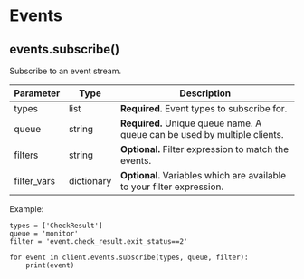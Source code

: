 # <a id="Events"></a> Events

## <a id="events-subscribe"></a> events.subscribe()

Subscribe to an event stream.

  Parameter     | Type      | Description
  --------------|-----------|--------------
  types         | list      | **Required.** Event types to subscribe for.
  queue         | string    | **Required.** Unique queue name. A queue can be used by multiple clients.
  filters       | string    | **Optional.** Filter expression to match the events.
  filter\_vars  | dictionary | **Optional.** Variables which are available to your filter expression.

Example:

    types = ['CheckResult']
    queue = 'monitor'
    filter = 'event.check_result.exit_status==2'
    
    for event in client.events.subscribe(types, queue, filter):
        print(event)
